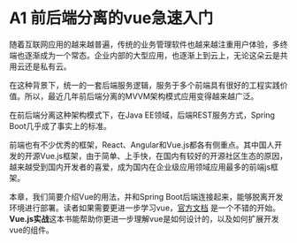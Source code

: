 # A1 前后端分离的vue急速入门

随着互联网应用的越来越普遍，传统的业务管理软件也越来越注重用户体验，多终端也逐渐成为一个常态。企业内部的大型应用，也逐渐上到云上，无论这朵云是共用云还是私有云。

在这种背景下，统一的一套后端服务逻辑，服务于多个前端具有很好的工程实践价值。所以，最近几年前后端分离的MVVM架构模式应用变得越来越广泛。

在前后端分离这种架构模式下，在Java EE领域，后端REST服务方式，Spring Boot几乎成了事实上的标准。

前端也有不少优秀的框架，React、Angular和Vue.js都各有侧重点。其中国人开发的开源Vue.js框架，由于简单、上手快，在国内有较好的开源社区生态的原因，越来越受到国内开发者的喜爱，成为国内在企业级应用领域应用最多的前端js框架。

本章，我们简要介绍Vue的用法，并和Spring Boot后端连接起来，能够脱离开发环境进行部署。读者如果需要更进一步学习vue，[官方文档](https://cn.vuejs.org/v2/guide/) 是一个不错的开始。**Vue.js实战**这本书能帮助你更进一步理解vue是如何设计的，以及如何扩展开发vue的组件。

